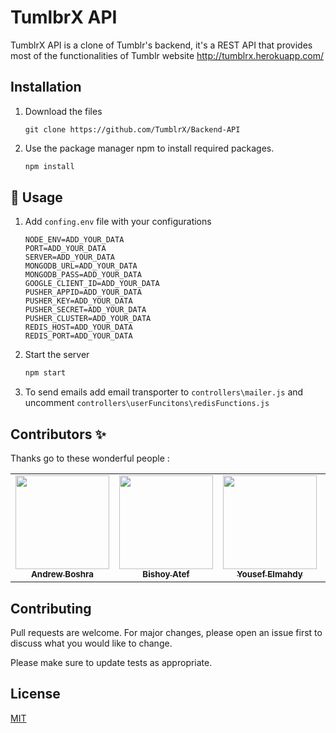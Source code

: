 # TumlbrX API

TumblrX API is a clone of Tumblr's backend, it's a REST API that provides most of the functionalities of Tumblr website
http://tumblrx.herokuapp.com/
## Installation
1. Download the files
    ```
    git clone https://github.com/TumblrX/Backend-API
    ```
2. Use the package manager npm to install required packages.

    ```bash
    npm install
    ```

## 🚀 Usage
1. Add `confing.env` file with your configurations
    ```
    NODE_ENV=ADD_YOUR_DATA
    PORT=ADD_YOUR_DATA
    SERVER=ADD_YOUR_DATA
    MONGODB_URL=ADD_YOUR_DATA
    MONGODB_PASS=ADD_YOUR_DATA
    GOOGLE_CLIENT_ID=ADD_YOUR_DATA
    PUSHER_APPID=ADD_YOUR_DATA
    PUSHER_KEY=ADD_YOUR_DATA
    PUSHER_SECRET=ADD_YOUR_DATA
    PUSHER_CLUSTER=ADD_YOUR_DATA
    REDIS_HOST=ADD_YOUR_DATA
    REDIS_PORT=ADD_YOUR_DATA
    ```
2. Start the server
    ```bash
    npm start
    ```
3. To send emails add email transporter to `controllers\mailer.js` and uncomment `controllers\userFuncitons\redisFunctions.js`
## Contributors ✨

Thanks go to these wonderful people :

<table>
  <tr>
    <td align="center"><a href="https://github.com/AndrewBoshra"><img src="https://avatars.githubusercontent.com/u/62408035?v=4" width="150px;" alt=""/><br /><sub><b>Andrew Boshra</b></sub></a><br /></td>
    <td align="center"><a href="https://github.com/BishoyAtef"><img src="https://avatars.githubusercontent.com/u/83448056?v=4" width="150px;" alt=""/><br /><sub><b>Bishoy Atef</b></sub></a><br /></td>
    <td align="center"><a href="https://github.com/yousefelmahdy"><img src="https://avatars.githubusercontent.com/u/62335520?v=4" width="150px;" alt=""/><br /><sub><b>Yousef Elmahdy</b></sub></a><br /></td>
    <td align="center"><a href="https://github.com/PeterAyad"><img src="https://avatars.githubusercontent.com/u/62403514?v=4" width="150px;" alt=""/><br /><sub><b>Peter Ayad</b></sub></a><br /></td>
  </tr>
 </table>

## Contributing
Pull requests are welcome. For major changes, please open an issue first to discuss what you would like to change.

Please make sure to update tests as appropriate.

## License
[MIT](https://choosealicense.com/licenses/mit/)
